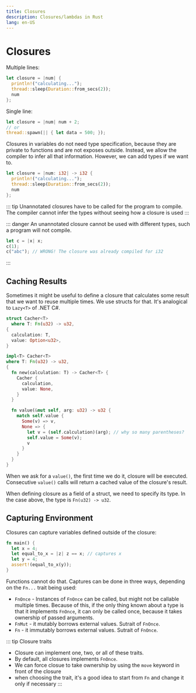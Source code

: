 ```yaml
---
title: Closures
description: Closures/lambdas in Rust
lang: en-US
---
```


# Closures

Multiple lines:

```rust
let closure = |num| {
  println!("calculating...");
  thread::sleep(Duration::from_secs(2));
  num
};
```

Single line:

```rust
let closure = |num| num + 2;
// or
thread::spawn(|| { let data = 500; });
```

Closures in variables do not need type specification, because they are private
to functions and are not exposes outside. Instead, we allow the compiler to
infer all that information. However, we can add types if we want to.

```rust
let closure = |num: i32| -> i32 {
  println!("calculating...");
  thread::sleep(Duration::from_secs(2));
  num
};
```

::: tip
Unannotated closures have to be called for the program to compile. The compiler
cannot infer the types without seeing how a closure is used
:::

::: danger
An unannotated closure cannot be used with different types, such a program will
not compile.

````rust
let c = |x| x;
c(1);
c("abc"); // WRONG! The closure was already compiled for i32
````
:::

## Caching Results

Sometimes it might be useful to define a closure that calculates some result that
we want to reuse multiple times. We use structs for that.
It's analogical to `Lazy<T>` of .NET C#.

```rust
struct Cacher<T>
  where T: Fn(u32) -> u32,
{
  calculation: T,
  value: Option<u32>,
}

impl<T> Cacher<T>
where T: Fn(u32) -> u32,
{
  fn new(calculation: T) -> Cacher<T> {
    Cacher {
      calculation,
      value: None,
    }
  }

  fn value(&mut self, arg: u32) -> u32 {
    match self.value {
      Some(v) => v,
      None => {
        let v = (self.calculation)(arg); // why so many parentheses?
        self.value = Some(v);
        v
      }
    }
  }
}
```

When we ask for a `value()`, the first time we do it, closure will be executed.
Consecutive `value()` calls will return a cached value of the closure's result.

When defining closure as a field of a struct, we need to specify its type. In
the case above, the type is `Fn(u32) -> u32`.

## Capturing Environment

Closures can capture variables defined outside of the closure:

```rust
fn main() {
  let x = 4;
  let equal_to_x = |z| z == x; // captures x
  let y = 4;
  assert!(equal_to_x(y));
}
```

Functions cannot do that. Captures can be done in three ways, depending on the
`Fn...` trait being used:

- `FnOnce` - Instances of `FnOnce` can be called, but might not be callable
  multiple times. Because of this, if the only thing known about a type is that
  it implements `FnOnce`, it can only be called once, because it takes ownership
  of passed arguments.
- `FnMut` - it mutably borrows external values. Sutrait of `FnOnce`.
- `Fn` - it immutably borrows external values. Sutrait of `FnOnce`.

::: tip Closure traits
- Closure can implement one, two, or all of these traits.
- By default, all closures implements `FnOnce`.
- We can force closue to take ownership by using the `move` keyword in front of
  the closure
- when choosing the trait, it's a good idea to start from `Fn` and change it
  only if necessary
:::
